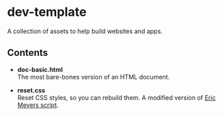 # dev-template
A collection of assets to help build websites and apps.

## Contents

- **doc-basic.html**<br>
The most bare-bones version of an HTML document.

- **reset.css**<br>
Reset CSS styles, so you can rebuild them. A modified version of [Eric Meyers script](http://meyerweb.com/eric/tools/css/reset/).
